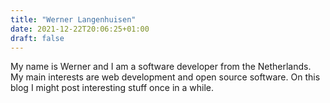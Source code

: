 ```yaml
---
title: "Werner Langenhuisen"
date: 2021-12-22T20:06:25+01:00
draft: false
---
```


My name is Werner and I am a software developer from the Netherlands. My main interests are web development and open source software. On this blog I might post interesting stuff once in a while.
